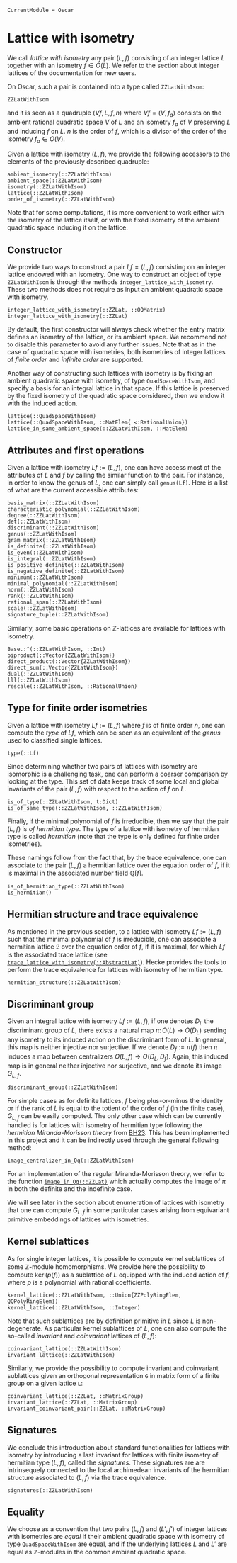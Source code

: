 ```@meta
CurrentModule = Oscar
```

# Lattice with isometry

We call *lattice with isometry* any pair $(L, f)$ consisting of an integer
lattice $L$ together with an isometry $f \in O(L)$. We refer to the section
about integer lattices of the documentation for new users.

On Oscar, such a pair is contained into a type called `ZZLatWithIsom`:

```@docs
ZZLatWithIsom
```

and it is seen as a quadruple $(Vf, L, f, n)$ where $Vf = (V, f_a)$ consists on
the ambient rational quadratic space $V$ of $L$ and an isometry $f_a$ of $V$
preserving $L$ and inducing $f$ on $L$. $n$ is the order of $f$, which is a
divisor of the order of the isometry $f_a\in O(V)$.

Given a lattice with isometry $(L, f)$, we provide the following accessors to the
elements of the previously described quadruple:

```@docs
ambient_isometry(::ZZLatWithIsom)
ambient_space(::ZZLatWithIsom)
isometry(::ZZLatWithIsom)
lattice(::ZZLatWithIsom)
order_of_isometry(::ZZLatWithIsom)
```

Note that for some computations, it is more convenient to work either with the
isometry of the lattice itself, or with the fixed isometry of the ambient
quadratic space inducing it on the lattice.

## Constructor

We provide two ways to construct a pair $Lf = (L,f)$ consisting on an integer
lattice endowed with an isometry. One way to construct an object of type
`ZZLatWithIsom` is through the methods `integer_lattice_with_isometry`. These
two methods does not require as input an ambient quadratic space with isometry.

```@docs
integer_lattice_with_isometry(::ZZLat, ::QQMatrix)
integer_lattice_with_isometry(::ZZLat)
```

By default, the first constructor will always check whether the entry matrix
defines an isometry of the lattice, or its ambient space. We recommend not to
disable this parameter to avoid any further issues. Note that as in the case of
quadratic space with isometries, both isometries of integer lattices of *finite
order* and *infinite order* are supported.

Another way of constructing such lattices with isometry is by fixing an ambient
quadratic space with isometry, of type `QuadSpaceWithIsom`, and specify a basis
for an integral lattice in that space. If this lattice is preserved by the fixed
isometry of the quadratic space considered, then we endow it with the induced
action.

```@docs
lattice(::QuadSpaceWithIsom)
lattice(::QuadSpaceWithIsom, ::MatElem{ <:RationalUnion})
lattice_in_same_ambient_space(::ZZLatWithIsom, ::MatElem)
```

## Attributes and first operations

Given a lattice with isometry $Lf := (L, f)$, one can have access most of the
attributes of $L$ and $f$ by calling the similar function to the pair. For
instance, in order to know the genus of $L$, one can simply call `genus(Lf)`.
Here is a list of what are the current accessible attributes:

```@docs
basis_matrix(::ZZLatWithIsom)
characteristic_polynomial(::ZZLatWithIsom)
degree(::ZZLatWithIsom)
det(::ZZLatWithIsom)
discriminant(::ZZLatWithIsom)
genus(::ZZLatWithIsom)
gram_matrix(::ZZLatWithIsom)
is_definite(::ZZLatWithIsom)
is_even(::ZZLatWithIsom)
is_integral(::ZZLatWithIsom)
is_positive_definite(::ZZLatWithIsom)
is_negative_definite(::ZZLatWithIsom)
minimum(::ZZLatWithIsom)
minimal_polynomial(::ZZLatWithIsom)
norm(::ZZLatWithIsom)
rank(::ZZLatWithIsom)
rational_span(::ZZLatWithIsom)
scale(::ZZLatWithIsom)
signature_tuple(::ZZLatWithIsom)
```

Similarly, some basic operations on $\mathbb Z$-lattices are available for
lattices with isometry.

```@docs
Base.:^(::ZZLatWithIsom, ::Int)
biproduct(::Vector{ZZLatWithIsom})
direct_product(::Vector{ZZLatWithIsom})
direct_sum(::Vector{ZZLatWithIsom})
dual(::ZZLatWithIsom)
lll(::ZZLatWithIsom)
rescale(::ZZLatWithIsom, ::RationalUnion)
```

## Type for finite order isometries

Given a lattice with isometry $Lf := (L, f)$ where $f$ is of finite order $n$,
one can compute the *type* of $Lf$, which can be seen as an equivalent of the
*genus* used to classified single lattices.

```@docs
type(::Lf)
```

Since determining whether two pairs of lattices with isometry are isomorphic is
a challenging task, one can perform a coarser comparison by looking at the type.
This set of data keeps track of some local and global invariants of the pair $(L,
f)$ with respect to the action of $f$ on $L$.

```@docs
is_of_type(::ZZLatWithIsom, t:Dict)
is_of_same_type(::ZZLatWithIsom, ::ZZLatWithIsom)
```

Finally, if the minimal polynomial of $f$ is irreducible, then we say that the
pair $(L, f)$ is *of hermitian type*. The type of a lattice with isometry of
hermitian type is called *hermitian* (note that the type is only defined for
finite order isometries).

These namings follow from the fact that, by the trace equivalence, one can
associate to the pair $(L, f)$ a hermitian lattice over the equation order of
$f$, if it is maximal in the associated number field $\mathbb{Q}[f]$.

```@docs
is_of_hermitian_type(::ZZLatWithIsom)
is_hermitian()
```

## Hermitian structure and trace equivalence

As mentioned in the previous section, to a lattice with isometry $Lf := (L, f)$
such that the minimal polynomial of $f$ is irreducible, one can associate a
hermitian lattice $\mathfrak{L}$ over the equation order of $f$, if it is
maximal, for which $Lf$ is the associated trace lattice (see
[`trace_lattice_with_isometry(::AbstractLat)`](@ref)). Hecke provides the tools
to perform the trace equivalence for lattices with isometry of hermitian type.

```@docs
hermitian_structure(::ZZLatWithIsom)
```

## Discriminant group

Given an integral lattice with isometry $Lf := (L, f)$, if one denotes $D_L$ the
discriminant group of $L$, there exists a natural map $\pi\colon O(L) \to O(D_L)$
sending any isometry to its induced action on the discriminant form of $L$. In
general, this map is neither injective nor surjective. If we denote $D_f :=
\pi(f)$ then $\pi$ induces a map between centralizers $O(L, f)\to O(D_L, D_f)$.
Again, this induced map is in general neither injective nor surjective, and we
denote its image $G_{L,f}$.

```@docs
discriminant_group(::ZZLatWithIsom)
```

For simple cases as for definite lattices, $f$ being plus-or-minus the identity
or if the rank of $L$ is equal to the totient of the order of $f$ (in the
finite case), $G_{L,f}$ can be easily computed. The only other case which can
be currently handled is for lattices with isometry of hermitian type following
the *hermitian Miranda-Morisson theory* from [BH23](@cite). This has been implemented
in this project and it can be indirectly used through the general following method:

```@docs
image_centralizer_in_Oq(::ZZLatWithIsom)
```

For an implementation of the regular Miranda-Morisson theory, we refer to the
function [`image_in_Oq(::ZZLat)`](@ref) which actually computes the image of
$\pi$ in both the definite and the indefinite case.

We will see later in the section about enumeration of lattices with isometry
that one can compute $G_{L,f}$ in some particular cases arising from equivariant
primitive embeddings of lattices with isometries.

## Kernel sublattices

As for single integer lattices, it is possible to compute kernel sublattices of
some $\mathbb{Z}$-module homomorphisms. We provide here the possibility to
compute $\ker(p(f))$ as a sublattice of $L$ equipped with the induced action of
$f$, where $p$ is a polynomial with rational coefficients.

```@docs
kernel_lattice(::ZZLatWithIsom, ::Union{ZZPolyRingElem, QQPolyRingElem})
kernel_lattice(::ZZLatWithIsom, ::Integer)
```

Note that such sublattices are by definition primitive in $L$ since $L$ is
non-degenerate. As particular kernel sublattices of $L$, one can also compute
the so-called *invariant* and *coinvariant* lattices of $(L, f)$:

```@docs
coinvariant_lattice(::ZZLatWithIsom)
invariant_lattice(::ZZLatWithIsom)
```

Similarly, we provide the possibility to compute invariant and coinvariant
sublattices given an orthogonal representation `G` in matrix form of a finite
group on a given lattice `L`:

```@docs
coinvariant_lattice(::ZZLat, ::MatrixGroup)
invariant_lattice(::ZZLat, ::MatrixGroup)
invariant_coinvariant_pair(::ZZLat, ::MatrixGroup)
```

## Signatures

We conclude this introduction about standard functionalities for lattices with
isometry by introducing a last invariant for lattices with finite isometry of
hermitian type $(L, f)$, called the *signatures*. These signatures are
are intrinsequely connected to the local archimedean invariants of the
hermitian structure associated to $(L, f)$ via the trace equivalence.

```@docs
signatures(::ZZLatWithIsom)
```

## Equality

We choose as a convention that two pairs $(L, f)$ and $(L', f')$ of integer
lattices with isometries are *equal* if their ambient quadratic space with
isometry of type `QuadSpaceWithIsom` are equal, and if the underlying lattices
$L$ and $L'$ are equal as $\mathbb Z$-modules in the common ambient quadratic
space.

